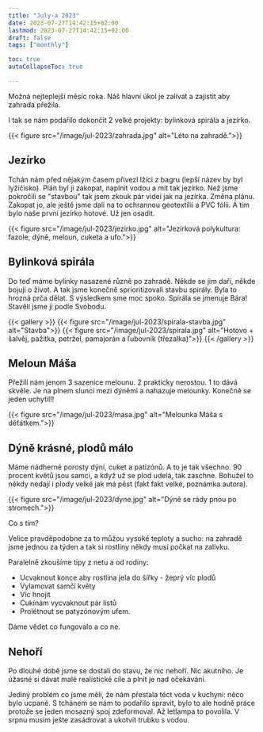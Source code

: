 ```yaml
---
title: "July-a 2023"
date: 2023-07-27T14:42:15+02:00
lastmod: 2023-07-27T14:42:15+02:00
draft: false
tags: ["monthly"]

toc: true
autoCollapseToc: true

---
```


Možná nejteplejší měsíc roka. Náš hlavní úkol je zalívat a zajistit aby zahrada přežila.

I tak se nám podařilo dokončit 2 velké projekty: bylinková spirála a jezírko.

{{< figure src="/image/jul-2023/zahrada.jpg" alt="Léto na zahradě.">}}

<!--more-->

## Jezírko

Tchán nám před nějakým časem přivezl lžíci z bagru (lepší název by byl
lyžičisko). Plán byl ji zakopat, naplnit vodou a mít tak jezírko. Než jsme
pokročili se "stavbou" tak jsem zkouk pár videí jak na jezírka. Změna plánu.
Zakopat jo, ale ještě jsme dali na to ochrannou geotextílii a PVC fólii. A tím
bylo naše první jezírko hotové. Už jen osadit.

{{< figure src="/image/jul-2023/jezirko.jpg" alt="Jezírková polykultura: fazole, dýně, meloun, cuketa a ufo.">}}

## Bylinková spirála

Do teď máme bylinky nasazené různě po zahradě. Někde se jim daří, někde bojují o život. A tak jsme konečně sprioritizovali stavbu spirály. Byla to hrozná prča dělat. S výsledkem sme moc spoko. Spirála se jmenuje Bára! Stavěli jsme ji podle Svobodu.

{{< gallery >}}
  {{< figure src="/image/jul-2023/spirala-stavba.jpg" alt="Stavba">}}
  {{< figure src="/image/jul-2023/spirala.jpg" alt="Hotovo + šalvěj, pažitka, petržel, pamajorán a ľubovník (třezalka)">}}
{{< /gallery >}}

## Meloun Máša

Přežili nám jenom 3 sazenice melounu. 2 prakticky nerostou. 1 to dává skvěle. Je na plnem slunci mezi
dýněmi a nahazuje melounky. Konečně se jeden uchytil!!

{{< figure src="/image/jul-2023/masa.jpg" alt="Melounka Máša s děťátkem.">}}

## Dýně krásné, plodů málo

Máme nádherné porosty dýní, cuket a patizónů. A to je tak všechno. 90 procent květů jsou samci, a když už se plod udelá, tak zaschne. Bohužel to někdy nedají i plody velké jak má pěst (fakt fakt velké, poznámka autora).

{{< figure src="/image/jul-2023/dyne.jpg" alt="Dýně se rády pnou po stromech.">}}

Co s tím?

Velice pravděpodobne za to můžou vysoké teploty a sucho: na zahradě jsme jednou za týden a tak si rostliny někdy musí počkat na zalívku.

Paralelně zkoušíme tipy z netu a od rodiny:
* Ucvaknout konce aby rostlina jela do šířky - žeprý víc plodů
* Vylamovat samčí květy
* Víc hnojit
* Cukínám vycvaknout pár listů
* Prolétnout se patyzónovým ufem.

Dáme vědet co fungovalo a co ne.

## Nehoří

Po dlouhé době jsme se dostali do stavu, že nic nehoří. Nic akutního. Je úžasné
si dávat malé realistické cíle a plnit je nad očekávání.

Jediný problém co jsme měli, že nám přestala téct voda v kuchyni: něco bylo
ucpané. S tchánem se nám to podařilo spravit, bylo to ale hodně práce protože
se jeden mosazný spoj zdeformoval. Až letlampa to povolila. V srpnu musím
ješte zasádrovat a ukotvit trubku s vodou.
